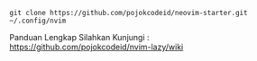 
```
git clone https://github.com/pojokcodeid/neovim-starter.git ~/.config/nvim
```
Panduan Lengkap Silahkan Kunjungi : <br>
https://github.com/pojokcodeid/nvim-lazy/wiki
